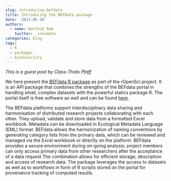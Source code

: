 ```yaml
---
slug: introducing-befdata
title: Introducing the BEFData package
date: '2013-05-10'
authors:
  - name: Karthik Ram
    twitter: _inundata
categories: blog
tags:
  - R
  - packages
  - biodiversity
---
```


*This is a guest post by Class-Thido Pfaff*

We here present the [BEFdata R package](https://github.com/ropensci/rbefdata) as part of the rOpenSci project. It is an API package that combines the strengths of the BEFdata portal in handling small, complex datasets with the powerful statics package R. The portal itself is free software as well and can be found [here]( https://github.com/befdata/befdata).

The BEFdata platforms support interdisciplinary data sharing and harmonisation of distributed research projects collaborating with each other. They upload, validate and store data from a formatted Excel workbook. Metadata can be downloaded in Ecological Metadata Language (EML) format. BEFdata allows the harmonization of naming conventions by generating category lists from the primary data, which can be reviewed and managed via the Excel workbook or directly on the platform. BEFdata provides a secure environment during on-going analysis; project members can only access primary data from other researchers after the acceptance of a data request
The combination allows for efficient storage, description and access of research data. The package leverages the access to datasets as well as to workflows in form of R scripts stored on the portal for provenance tracking of computed results.
